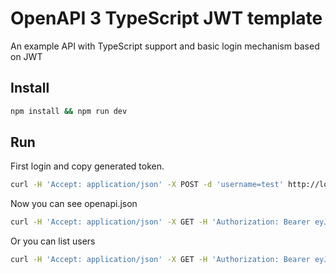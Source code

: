 # OpenAPI 3 TypeScript JWT template
An example API with TypeScript support and basic login mechanism based on JWT

## Install
```sh
npm install && npm run dev
```

## Run
First login and copy generated token.
```sh
curl -H 'Accept: application/json' -X POST -d 'username=test' http://localhost:3000/v1/login
```

Now you can see openapi.json
```sh
curl -H 'Accept: application/json' -X GET -H 'Authorization: Bearer eyJhbGciOiJIUzI1NiIsInR5cCI6IkpXVCJ9...' http://localhost:3000/v1/docs
```

Or you can list users
```sh
curl -H 'Accept: application/json' -X GET -H 'Authorization: Bearer eyJhbGciOiJIUzI1NiIsInR5cCI6IkpXVCJ9...' http://localhost:3000/v1/users
```